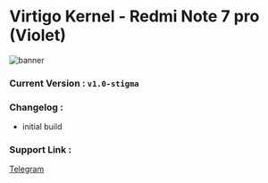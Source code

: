# Virtigo Kernel - Redmi Note 7 pro (Violet)

![banner](https://camo.githubusercontent.com/0bda374e8d2b9826fc2accbbf12fae621d61adbd45b8e910cf85f721a5171130/68747470733a2f2f692e696d6775722e636f6d2f71556f4c67646c2e6a7067)

### Current Version : ``` v1.0-stigma ```

### Changelog :

 * initial build

### Support Link :
 [Telegram](https://t.me/ViodedMoment)